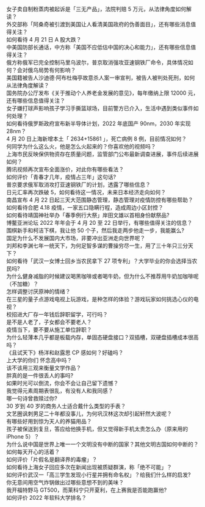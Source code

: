 女子卖自制粉蒸肉被起诉是「三无产品」，法院判赔 5 万元，从法律角度如何解读？  
外交部称「阿桑奇被引渡到美国让人看清美国政府的伪善面目」，还有哪些消息值得关注？  
如何看待 4 月 21 日 A 股大跌？  
中美国防部长通话，中方称「美国不应低估中国的决心和能力」，还有哪些信息值得关注？  
俄方称俄军已完全控制马里乌波尔，普京取消强攻亚速钢铁厂命令，具体情况如何？会对俄乌局势有何影响？  
美国籍被告人沙迪德·阿布杜梅亭故意杀人案一审宣判，被告人被判处死刑，如何从法律角度解读？  
国务院办公厅发布《关于推动个人养老金发展的意见》，每年缴纳上限 12000 元，还有哪些信息值得关注？  
女子嫌打球声影响孩子学习手撕篮球场，目前警方已介入，生活中遇到类似事件如何处理？  
如何看待俄罗斯政府宣布新半导体计划，2022 年底国产 90nm，2030 年实现 28nm？  
4 月 20 日上海新增本土「 2634+15861 」，死亡病例 8 例，目前情况如何？  
何同学为什么这么火，他是怎么火起来的？你喜欢他的视频吗？  
上海市民反映保供物资存在质量问题，监管部门公布最新调查进展，事件后续进展如何？  
腾讯视频再次宣布全面涨价，对此你有哪些看法？  
如何评价「青春才几年，疫情占三年」这句话?  
普京要求俄军取消攻打亚速钢铁厂的计划，透露了哪些信息？  
日元汇率再次跌破 5，如何看待这一情况，未来日本经济走向如何？  
南昌宣布 4 月 22 日起三天大范围静态管理，静态管理对疫情防控有哪些帮助？  
如何看待合肥 4.18 疫情，一家五口隐瞒行程，造成周边小区封控？  
如何看待靖国神社举办「春季例行大祭」岸田文雄以首相身份献祭品?  
博鳌亚洲论坛 2022 年年会于 4 月 20 至 22 日举行，有哪些值得关注的信息？  
围棋新手和柯洁下棋，我让他 50 个子，然后我走两步他走一步，我能赢么?  
国足为什么不发展国内大市场，非要冲出亚洲走向世界呢？  
刘邦和李渊七年一统天下，为何足智多谋的曹操穷尽一生，用了三十年只三分天下？  
如何看待「武汉一女博士回乡当农民拿下 27 项专利」？大学毕业的你会选择当农民吗?  
为什么健身减脂的时候建议喝黑咖啡或者喝牛奶，但为什么不推荐用牛奶加咖啡呢（不加糖）？  
怎样调整讨厌原神的情绪？  
在三星的量子点游戏电视上玩游戏，是种怎样的体验？游戏玩家如何挑选心仪的电视？  
校招进大厂存一年钱后辞职留学，可行吗？  
是不是人老了，子女都会不要老人？  
疫情当下，要不要从施工单位辞职？  
为什么轻薄本几乎都是板载内存，单固态硬盘接口？双插槽，双硬盘插槽成本很高吗？  
《且试天下》杨洋和赵露思 CP 感如何？好磕吗？  
上大学的你们 怀念高中吗？  
该不该用三观来衡量文学作品？  
胖真的是一件很丢人的事吗?  
如果时光可以倒流，你会不会让自己留下遗憾？  
我觉得元素周期表很乱，有没有人和我同感？  
哪一句诗曾救赎过你?  
30 岁到 40 岁的商务人士适合戴什么类型的手表？  
文艺圈讽刺男足二十年都没事儿，为何巩汉林这次却引起轩然大波呢？  
有哪些好用到惊为天人的养猫用品？  
孩子被保送到复旦，答应给他换手机，但又觉得新手机太贵怎么办（原来用的 iPhone 5）？  
为什么说中国是世界上唯一一个文明没有中断的国家？其他文明古国如何中断的？  
如何每天开心的活着？  
如何评价「片假名是翻译界的毒瘤」？  
如何看待上海女子回应多次在新闻出现被质疑群演，称「绝不可能」？  
如何评价武汉一「高三学生发现小行星并拥有命名权」？给我们什么样的启发?  
你无意间用空气炸锅做出过哪些意想不到的美味？  
我开福特野马 GT500，而莱科宁只开夏利，在上赛我是否能跑赢他?  
如何评价 2022 年软科大学排名？  
